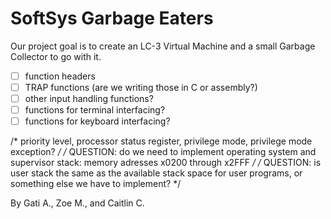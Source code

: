 # SoftSys Garbage Eaters

Our project goal is to create an LC-3 Virtual Machine and a small Garbage Collector to go with it.

- [ ] function headers
- [ ] TRAP functions (are we writing those in C or assembly?)
- [ ] other input handling functions?
- [ ] functions for terminal interfacing?
- [ ] functions for keyboard interfacing?

/* priority level, processor status register, privilege mode, privilege mode exception? */
/* QUESTION: do we need to implement operating system and supervisor stack: memory adresses x0200 through x2FFF */
/* QUESTION: is user stack the same as the available stack space for user programs, or something else we have to implement? */

By Gati A., Zoe M., and Caitlin C.
